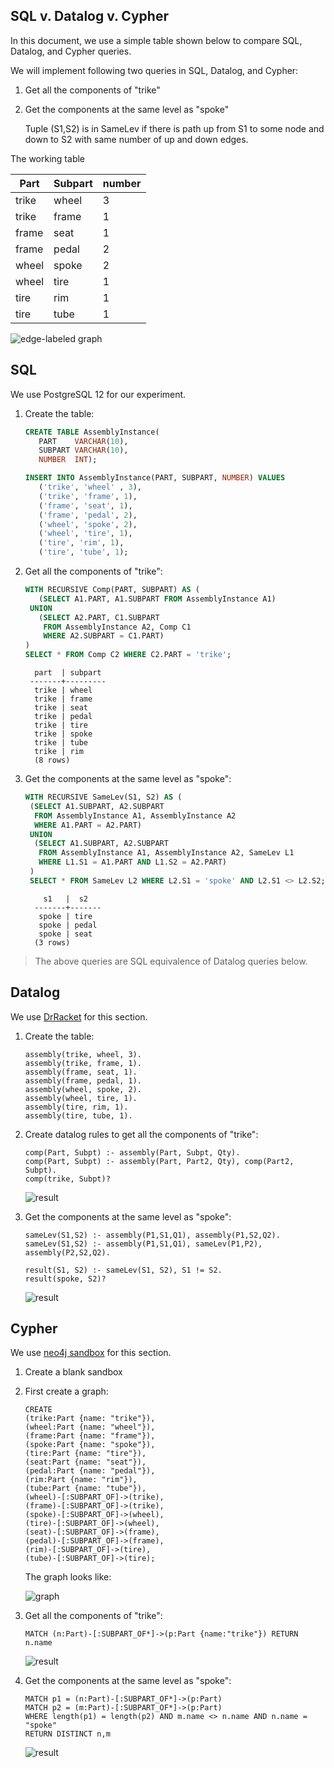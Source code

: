 ## SQL v. Datalog v. Cypher

In this document, we use a simple table shown below to compare
SQL, Datalog, and Cypher queries.

We will implement following two queries in SQL, Datalog, and Cypher:

1) Get all the components of "trike"
2) Get the components at the same level as "spoke"

   Tuple (S1,S2) is in SameLev if there is path up from S1 to some node and down to S2 with same number of up and down edges.

The working table

| Part  | Subpart | number |
|-------|---------|--------|
| trike | wheel   |  3     |
| trike | frame   | 1      |
| frame | seat    | 1      |
| frame | pedal   | 2      |
| wheel | spoke   | 2      |
| wheel | tire    | 1      |
| tire  | rim     | 1      |
| tire  | tube    | 1      |

![edge-labeled graph](img/assembly_edge_labeled_graph.png)

## SQL

We use PostgreSQL 12 for our experiment. 

1. Create the table:

    ```SQL
    CREATE TABLE AssemblyInstance(
       PART    VARCHAR(10),
       SUBPART VARCHAR(10),
       NUMBER  INT);

    INSERT INTO AssemblyInstance(PART, SUBPART, NUMBER) VALUES
       ('trike', 'wheel' , 3),
       ('trike', 'frame', 1),
       ('frame', 'seat', 1),
       ('frame', 'pedal', 2),
       ('wheel', 'spoke', 2),
       ('wheel', 'tire', 1),
       ('tire', 'rim', 1),
       ('tire', 'tube', 1);
    ```

1. Get all the components of "trike":

    ```SQL
    WITH RECURSIVE Comp(PART, SUBPART) AS (
       (SELECT A1.PART, A1.SUBPART FROM AssemblyInstance A1)
     UNION
       (SELECT A2.PART, C1.SUBPART
        FROM AssemblyInstance A2, Comp C1
        WHERE A2.SUBPART = C1.PART)
    )
    SELECT * FROM Comp C2 WHERE C2.PART = 'trike';
    ```
    
    ```text
      part  | subpart
     -------+---------
      trike | wheel
      trike | frame
      trike | seat
      trike | pedal
      trike | tire
      trike | spoke
      trike | tube
      trike | rim
      (8 rows)
     ```
     
1. Get the components at the same level as "spoke":

    ```SQL
    WITH RECURSIVE SameLev(S1, S2) AS (
     (SELECT A1.SUBPART, A2.SUBPART
      FROM AssemblyInstance A1, AssemblyInstance A2
      WHERE A1.PART = A2.PART)
     UNION
      (SELECT A1.SUBPART, A2.SUBPART
       FROM AssemblyInstance A1, AssemblyInstance A2, SameLev L1
       WHERE L1.S1 = A1.PART AND L1.S2 = A2.PART)
     )
     SELECT * FROM SameLev L2 WHERE L2.S1 = 'spoke' AND L2.S1 <> L2.S2;
     ```

    ```text
        s1   |  s2
      -------+-------
       spoke | tire
       spoke | pedal
       spoke | seat
      (3 rows)
    ```

> The above queries are SQL equivalence of Datalog queries below.

## Datalog

We use [DrRacket](https://docs.racket-lang.org/datalog/Tutorial.html?q=datalog) for this section.

1. Create the table:

    ```racket-lang
    assembly(trike, wheel, 3).
    assembly(trike, frame, 1).
    assembly(frame, seat, 1).
    assembly(frame, pedal, 1).
    assembly(wheel, spoke, 2).
    assembly(wheel, tire, 1).
    assembly(tire, rim, 1).
    assembly(tire, tube, 1).
    ```
    
1. Create datalog rules to get all the components of "trike":

    ```racket-lang
    comp(Part, Subpt) :- assembly(Part, Subpt, Qty).
    comp(Part, Subpt) :- assembly(Part, Part2, Qty), comp(Part2, Subpt).
    comp(trike, Subpt)?
    ```
    
   ![result](img/assembly_comp_datalog.png)


1. Get the components at the same level as "spoke":

    ```racket-lang
    sameLev(S1,S2) :- assembly(P1,S1,Q1), assembly(P1,S2,Q2).
    sameLev(S1,S2) :- assembly(P1,S1,Q1), sameLev(P1,P2), assembly(P2,S2,Q2).
    
    result(S1, S2) :- sameLev(S1, S2), S1 != S2.
    result(spoke, S2)?
    ```
    
    ![result](img/assembly_same_level_datalog.png)


## Cypher

We use [neo4j sandbox](https://sandbox.neo4j.com/) for this section.


1. Create a blank sandbox
1. First create a graph:

    ```Cypher
    CREATE 
    (trike:Part {name: "trike"}),
    (wheel:Part {name: "wheel"}),
    (frame:Part {name: "frame"}),
    (spoke:Part {name: "spoke"}),
    (tire:Part {name: "tire"}),
    (seat:Part {name: "seat"}),
    (pedal:Part {name: "pedal"}),
    (rim:Part {name: "rim"}),
    (tube:Part {name: "tube"}),
    (wheel)-[:SUBPART_OF]->(trike),
    (frame)-[:SUBPART_OF]->(trike),
    (spoke)-[:SUBPART_OF]->(wheel),
    (tire)-[:SUBPART_OF]->(wheel),
    (seat)-[:SUBPART_OF]->(frame),
    (pedal)-[:SUBPART_OF]->(frame),
    (rim)-[:SUBPART_OF]->(tire),
    (tube)-[:SUBPART_OF]->(tire);
    ```
    
    The graph looks like:
    
    ![graph](img/assembly_graph_cypher.png)

1. Get all the components of "trike":

    ```Cypher
    MATCH (n:Part)-[:SUBPART_OF*]->(p:Part {name:"trike"}) RETURN n.name
    ```
    
   ![result](img/assembly_comp_cypher.png)

1. Get the components at the same level as "spoke":

    ```Cypher
    MATCH p1 = (n:Part)-[:SUBPART_OF*]->(p:Part)
    MATCH p2 = (m:Part)-[:SUBPART_OF*]->(p:Part)
    WHERE length(p1) = length(p2) AND m.name <> n.name AND n.name = "spoke"
    RETURN DISTINCT n,m
    ```
    
    ![result](img/assembly_same_level_cypher.png)
